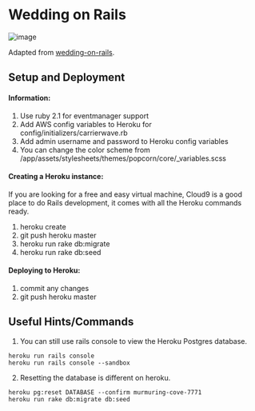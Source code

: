 # Wedding on Rails

![image](https://raw.githubusercontent.com/klinker24/wedding-on-rails/master/header_image.png)

Adapted from [wedding-on-rails](https://github.com/adambutler/wedding-on-rails).

## Setup and Deployment

#### Information:
1. Use ruby 2.1 for eventmanager support
2. Add AWS config variables to Heroku for config/initializers/carrierwave.rb
3. Add admin username and password to Heroku config variables
4. You can change the color scheme from /app/assets/stylesheets/themes/popcorn/core/_variables.scss


#### Creating a Heroku instance:
If you are looking for a free and easy virtual machine, Cloud9 is a good place to do Rails development, it comes with all the Heroku commands ready.

1. heroku create
2. git push heroku master
3. heroku run rake db:migrate
4. heroku run rake db:seed


#### Deploying to Heroku:
1. commit any changes
2. git push heroku master


## Useful Hints/Commands
1. You can still use rails console to view the Heroku Postgres database.

```
heroku run rails console
heroku run rails console --sandbox
```

2. Resetting the database is different on heroku.

```
heroku pg:reset DATABASE --confirm murmuring-cove-7771
heroku run rake db:migrate db:seed
```
